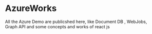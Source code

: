 # AzureWorks
All the Azure Demo are publicshed here, like Document DB , WebJobs, Graph API and some concepts and works of react js
